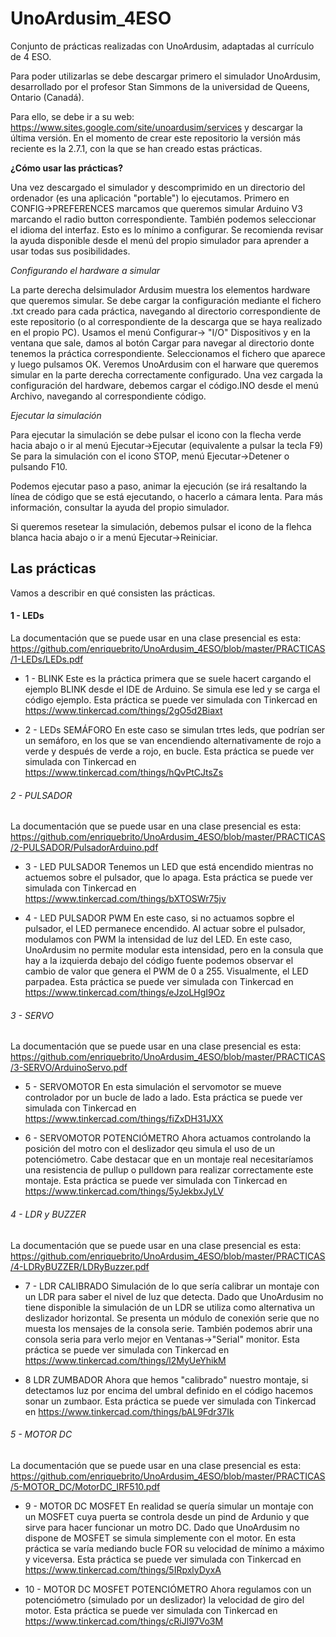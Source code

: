 # UnoArdusim_4ESO
Conjunto de prácticas realizadas con UnoArdusim, adaptadas al currículo de 4 ESO.

Para poder utilizarlas se debe descargar primero el simulador UnoArdusim, desarrollado por el profesor Stan Simmons de la universidad de Queens, Ontario (Canadá).

Para ello, se debe ir a su web:
https://www.sites.google.com/site/unoardusim/services
y descargar la última versión.
En el momento de crear este repositorio la versión más reciente es la 2.7.1, con la que se han creado estas prácticas.

**¿Cómo usar las prácticas?**

Una vez descargado el simulador y descomprimido en un directorio del ordenador (es una aplicación "portable") lo ejecutamos.
Primero en CONFIG->PREFERENCES marcamos que queremos simular Arduino V3 marcando el radio button correspondiente. También podemos seleccionar el idioma del interfaz. Esto es lo mínimo a configurar. Se recomienda revisar la ayuda disponible desde el menú del propio simulador para aprender a usar todas sus posibilidades.

_Configurando el hardware a simular_

La parte derecha delsimulador Ardusim muestra los elementos hardware que queremos simular. Se debe cargar la configuración mediante el fichero .txt creado para cada práctica, navegando al directorio correspondiente de este repositorio (o al correspondiente de la descarga que se haya realizado en el propio PC). Usamos el menú Configurar-> "I/O" Dispositivos y en la ventana que sale, damos al botón Cargar para navegar al directorio donte tenemos la práctica correspondiente. Seleccionamos el fichero que aparece y luego pulsamos OK. Veremos UnoArdusim con el harware que queremos simular en la parte derecha correctamente configurado.
Una vez cargada la configuración del hardware, debemos cargar el código.INO desde el menú Archivo, navegando al correspondiente código.

_Ejecutar la simulación_

Para ejecutar la simulación se debe pulsar el icono con la flecha verde hacia abajo o ir al menú Ejecutar->Ejecutar (equivalente a pulsar la tecla F9)
Se para la simulación con el icono STOP, menú Ejecutar->Detener o pulsando F10.

Podemos ejecutar paso a paso, animar la ejecución (se irá resaltando la línea de código que se está ejecutando, o hacerlo a cámara lenta. Para más información, consultar la ayuda del propio simulador.

Si queremos resetear la simulación, debemos pulsar el icono de la flehca blanca hacia abajo o ir a menú Ejecutar->Reiniciar.

## Las prácticas

Vamos a describir en qué consisten las prácticas.


#### 1 - LEDs

La documentación que se puede usar en una clase presencial es esta:
https://github.com/enriquebrito/UnoArdusim_4ESO/blob/master/PRACTICAS/1-LEDs/LEDs.pdf

* 1 - BLINK
Este es la práctica primera que se suele hacert cargando el ejemplo BLINK desde el IDE de Arduino. Se simula ese led y se carga el código ejemplo.
Esta práctica se puede ver simulada con Tinkercad en https://www.tinkercad.com/things/2gO5d2Biaxt

* 2 - LEDs SEMÁFORO
En este caso se simulan trtes leds, que podrían ser un semáforo, en los que se van encendiendo alternativamente de rojo a verde y después de verde a rojo, en bucle.
Esta práctica se puede ver simulada con Tinkercad en https://www.tinkercad.com/things/hQvPtCJtsZs


###### 2 - PULSADOR

La documentación que se puede usar en una clase presencial es esta:
https://github.com/enriquebrito/UnoArdusim_4ESO/blob/master/PRACTICAS/2-PULSADOR/PulsadorArduino.pdf

* 3 - LED PULSADOR
Tenemos un LED que está encendido mientras no actuemos sobre el pulsador, que lo apaga.
Esta práctica se puede ver simulada con Tinkercad en https://www.tinkercad.com/things/bXTOSWr75jv

* 4 - LED PULSADOR PWM
En este caso, si no actuamos sopbre el pulsador, el LED permanece encendido. Al actuar sobre el pulsador, modulamos con PWM la intensidad de luz del LED. En este caso, UnoArdusim no permite modular esta intensidad, pero en la consula que hay a la izquierda debajo del código fuente podemos observar el cambio de valor que genera el PWM de 0 a 255. Visualmente, el LED parpadea.
Esta práctica se puede ver simulada con Tinkercad en https://www.tinkercad.com/things/eJzoLHgI9Oz


###### 3 - SERVO

La documentación que se puede usar en una clase presencial es esta:
https://github.com/enriquebrito/UnoArdusim_4ESO/blob/master/PRACTICAS/3-SERVO/ArduinoServo.pdf

* 5 - SERVOMOTOR
En esta simulación el servomotor se mueve controlador por un bucle de lado a lado.
Esta práctica se puede ver simulada con Tinkercad en https://www.tinkercad.com/things/fiZxDH31JXX

* 6 - SERVOMOTOR POTENCIÓMETRO
Ahora actuamos controlando la posición del motro con el deslizador qeu simula el uso de un potenciómetro. Cabe destacar que en un montaje real necesitaríamos una resistencia de pullup o pulldown para realizar correctamente este montaje.
Esta práctica se puede ver simulada con Tinkercad en https://www.tinkercad.com/things/5yJekbxJyLV
  
  
###### 4 - LDR y BUZZER

La documentación que se puede usar en una clase presencial es esta:
https://github.com/enriquebrito/UnoArdusim_4ESO/blob/master/PRACTICAS/4-LDRyBUZZER/LDRyBuzzer.pdf

* 7 - LDR CALIBRADO
Simulación de lo que sería calibrar un montaje con un LDR para saber el nivel de luz que detecta. Dado que UnoArdusim no tiene disponible la simulación de un LDR se utiliza como alternativa un deslizador horizontal. Se presenta un módulo de conexión serie que no muesta los mensajes de la consola serie. También podemos abrir una consola seria para verlo mejor en Ventanas->"Serial" monitor.
Esta práctica se puede ver simulada con Tinkercad en https://www.tinkercad.com/things/l2MyUeYhikM

* 8 LDR ZUMBADOR
Ahora que hemos "calibrado" nuestro montaje, si detectamos luz por encima del umbral definido en el código hacemos sonar un zumbaor.
Esta práctica se puede ver simulada con Tinkercad en https://www.tinkercad.com/things/bAL9Fdr37Ik


###### 5 - MOTOR DC

La documentación que se puede usar en una clase presencial es esta:
https://github.com/enriquebrito/UnoArdusim_4ESO/blob/master/PRACTICAS/5-MOTOR_DC/MotorDC_IRF510.pdf

* 9 - MOTOR DC MOSFET
En realidad se quería simular un montaje con un MOSFET cuya puerta se controla desde un pind de Ardunio y que sirve para hacer funcionar un motro DC. Dado que UnoArdusim no dispone de MOSFET se simula simplemente con el motor. En esta práctica se varía mediando bucle FOR su velocidad de mínimo a máximo y viceversa.
Esta práctica se puede ver simulada con Tinkercad en https://www.tinkercad.com/things/5IRpxlyDyxA

* 10 - MOTOR DC MOSFET POTENCIÓMETRO
Ahora regulamos con un potenciómetro (simulado por un deslizador) la velocidad de giro del motor.
Esta práctica se puede ver simulada con Tinkercad en https://www.tinkercad.com/things/cRiJl97Vo3M
  
